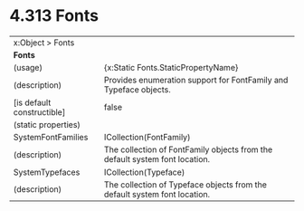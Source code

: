 <html dir="LTR" xmlns:mshelp="http://msdn.microsoft.com/mshelp" xmlns:ddue="http://ddue.schemas.microsoft.com/authoring/2003/5" xmlns:xlink="http://www.w3.org/1999/xlink" xmlns:tool="http://www.microsoft.com/tooltip">

<body>
 <input type="hidden" id="userDataCache" class="userDataStyle">
 <input type="hidden" id="hiddenScrollOffset">
 <img id="dropDownImage" style="display:none; height:0; width:0;" src="../local/drpdown.gif">
 <img id="dropDownHoverImage" style="display:none; height:0; width:0;" src="../local/drpdown_orange.gif">
 <img id="collapseImage" style="display:none; height:0; width:0;" src="../local/collapse.gif">
 <img id="expandImage" style="display:none; height:0; width:0;" src="../local/exp.gif">
 <img id="collapseAllImage" style="display:none; height:0; width:0;" src="../local/collall.gif">
 <img id="expandAllImage" style="display:none; height:0; width:0;" src="../local/expall.gif">
 <img id="copyImage" style="display:none; height:0; width:0;" src="../local/copycode.gif">
 <img id="copyHoverImage" style="display:none; height:0; width:0;" src="../local/copycodeHighlight.gif">
 <div id="header"><h1 class="heading">4.313 Fonts</h1></div>

 <div id="mainSection">
 <div id="mainBody">
 <div id="allHistory" class="saveHistory" onsave="saveAll()" onload="loadAll()"></div>
 <p xmlns:wsd="http://wsdev.schemas.microsoft.com/authoring/2008/2" xmlns:msxsl="urn:schemas-microsoft-com:xslt" xmlns:script="urn:script" xmlns:build="urn:build">
 </p>
 <div id="sectionSection0" class="section" name="collapseableSection">
 <content xmlns="http://ddue.schemas.microsoft.com/authoring/2003/5" xmlns:wsd="http://wsdev.schemas.microsoft.com/authoring/2008/2" xmlns:msxsl="urn:schemas-microsoft-com:xslt" xmlns:script="urn:script" xmlns:build="urn:build">
 </content>
 </div>
 <div id="sectionSection1" class="section" name="collapseableSection">
 <content xmlns="http://ddue.schemas.microsoft.com/authoring/2003/5" xmlns:wsd="http://wsdev.schemas.microsoft.com/authoring/2008/2" xmlns:msxsl="urn:schemas-microsoft-com:xslt" xmlns:script="urn:script" xmlns:build="urn:build">
 <table class="ProtocolAuthoredTable" xmlns="">
 <tr><td colspan="2">
<mshelp:link keywords="86913f34-aa06-4c94-9f09-83936a822fd8" tabindex="0">x:Object</mshelp:link> &gt; <mshelp:link keywords="ce9c77fb-2dd6-4ff5-a60b-5cfdd5ab1391" tabindex="0">Fonts</mshelp:link> </td>
 </tr>
 <tr><td colspan="2">
 <b>
Fonts </b>
 </td>
 </tr>
 <tr><td><div class="indent0">(usage)</div></td>
 <td>{x:Static Fonts.StaticPropertyName} </td>
 </tr>
 <tr><td><div class="indent0">(description)</div></td>
 <td>Provides enumeration support for FontFamily and Typeface objects. </td>
 </tr>
 <tr><td><div class="indent0">[is default constructible]</div></td>
 <td>false </td>
 </tr>
 <tr><td><div class="indent0">(static properties)</div></td>
 <td> </td>
 </tr>
 <tr><td><div class="indent2">SystemFontFamilies</div></td>
 <td><mshelp:link keywords="54effda4-defa-496b-9df4-e6ae152e4a96" tabindex="0">ICollection</mshelp:link>(<mshelp:link keywords="229bf157-d69c-4d19-9a71-1d11f72c0d11" tabindex="0">FontFamily</mshelp:link>) </td>
 </tr>
 <tr><td><div class="indent4">(description)</div></td>
 <td>The collection of FontFamily objects from the default system font location. </td>
 </tr>
 <tr><td><div class="indent2">SystemTypefaces</div></td>
 <td><mshelp:link keywords="54effda4-defa-496b-9df4-e6ae152e4a96" tabindex="0">ICollection</mshelp:link>(<mshelp:link keywords="f7833249-9e94-47bf-802f-135a18107cce" tabindex="0">Typeface</mshelp:link>) </td>
 </tr>
 <tr><td><div class="indent4">(description)</div></td>
 <td>The collection of Typeface objects from the default system font location. </td>
 </tr>
</table>
 </content>
 </div>
 <!--[if gte IE 5]>
 <tool:tip element="languageFilterToolTip" avoidmouse="false"/>
 <![endif]-->
 </div>
 <a name="feedback"></a><span></span>
 </div>
</body></html>
